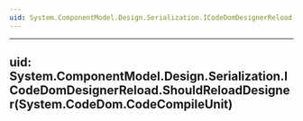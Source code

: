 ```yaml
---
uid: System.ComponentModel.Design.Serialization.ICodeDomDesignerReload
---
```


---
uid: System.ComponentModel.Design.Serialization.ICodeDomDesignerReload.ShouldReloadDesigner(System.CodeDom.CodeCompileUnit)
---
